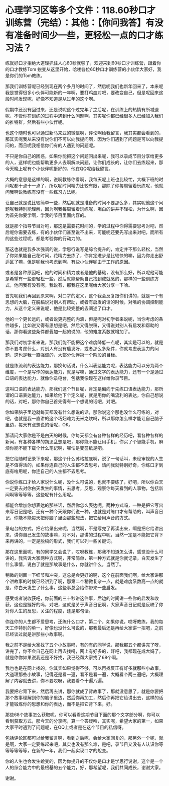 # 心理学习区等多个文件：118.60秒口才训练营（完结）：其他：【你问我答】有没有准备时间少一些，更轻松一点的口才练习法？

练就好口才拒绝大道理抓住人心60秒就够了，欢迎来到60秒口才训练营，跟着你的口才教练Tom 蜕变从这里开始，哈喽各位60秒口才训练营的小伙伴大家好，我是你们的Tom教练。

那我们训练营呢已经到现在两个多月的时间了，然后呢我们也新年回来了，本来呢我是觉得很多小伙伴可能新的一年啊，要打鸡血对吧，要改变自己，但是呢回来这段时间发现呢，好像不知道是从过年的这个啊。

假期中还没有回过来，还是说呢这个过完年了之后呢，在训练上的热情有所减退呢，不管你在训练的过程中遇到什么问题啊，其实呢你都已经很多人已经加入我们的推特群，然后有些小伙伴呢。

也这个随时也可以通过新马来亚的微信啊，评论啊给我留言，我其实都会看到的，那其实呢我从来没有说你们不可以向我提问啊，因为你们遇到了问题是可以向我提问的，而且呢我相信你们有的人遇到的问题呢。

不只是你自己的困惑，如果你能把这个问题问出来呢，我可以录成节目分享给更多的人，这样呢也能帮助更多人去啊解决问题，让你们成长的，让你们去练起来，那今天晚上呢有个小伙伴呢挺好的，他在QQ呢给我留言。

大概的意思是这样的啊，说啊教练你看啊，我每天呢上班也比较忙，大概下班的时间呢都十点十一点了，所以呢时间精力比较有限，那除了你每周留着玩练呢，他就问我啊说教练有没有一些练习方法呢。

让自己就是说比较简单一些，然后呢就是准备的时间不要那么多，其实呢他这个问题呢我特别能理解，因为啊我每周留着玩练呢，坦白的讲并不轻松，为什么啊，因为首先你要学啊，学我的节目里面内容的。

就是那个指导节目对吧，那这是需要花时间的，学的过程中你得需要思考对吧，然后呢你需要去练，有的小伙伴们甚至说不出来，可能呢还要先写出来对吧，而所有的这些过程呢，都是考验你的行动力的。

那这也就是我多次强调的说，学思行说写是综合提升的，肯定并不那么轻松，当然了你如果能自己花时间，花精力去练了，你肯定进步是比较快的嘛，因为你走出舒适区了嘛，但是呢我也考虑到啊，有些小伙伴呢由于工作的原因。

或者是各种原因吧，他的时间和精力或者是他的基础，没有那么好，所以呢他可能是希望有一些更轻松一些，然后就能帮助自己找到成就感的，那样的一些训练方式，他问我有没有呢，我说有，那我在这里呢给大家分享一下哈。

首先呢我们再回到原来啊，对口才的定义，这个我会反复跟你们讲的，就是一个有思想的大脑，在脱稿说对别人有帮助，或者有启发的话的时候，对嘴的协调控制能力，从这个定义来说呢，他是比较完整的去阐述了口才。

他的一个更长远的，或者说更完整的内涵，但是呢对初学者来说呢，当你考虑的条件越多，比如说又得有思想是吧，然后又得脱稿，又得说对别人有启发和帮助的话，那你看这些条件都叠加一起的说的，他的难度系数就增加了。

那我们对初学者来说，那我们能不能把这个难度降低一点呢，其实是可以的，就是你不要考虑什么，对别人有没有启发呀，或者那么多条件，你就考虑表达力的问题，这也是我一直强调的，大部分伙伴第一个阶段的目标。

就是练流利的表达能力，那换句话说，什么叫表达能力呢，表达能力可以分为两个维度，一个是写作的表达能力，就是写嘛，通过文字的表达能力，还有一个是通过口语的表达能力，就像你录电台，包括我像现在这样给你录节目。

这叫口语的表达能力，那我们这个节目呢，肯定是偏向于先练口语表达能力，那所谓的口语表达能力，如果给他下个定义呢，就是用你的嘴流利的表达，你自己想说的话，对吧，那你你自己首先得有一个想说的话吧，对吧。

你如果脑子里边就每天都没有什么想说的话，那你说这个那也没什么可练的，对吧，也就是我一直讲的这个巧妇难为无米之炊吗，所以那你怎么样才能让自己脑子里边，每天有点想说的话呢，OK。

那请问大家你是不是白天的时候，你每天都会有各种各样的经历吧，看各种各样的新闻，有各种各样的胡思乱想是吧，那你能不能让用手机，你买了个智能手机，麻烦你能不能下载个什么笔记啊，哪怕是变签纸是吧。

把它给随时记录下来呢，那这个什么苏格拉底啊，说了一句话叫，未经审视的人生是不值得活的，如果你连自己的人生都不去思考，请问我就特别好奇，你练口才到底有啥用呢，你连自己的人生都不去思考。

你说你练口才给人家说什么呢，没什么可说的，也就不要练了，好吧，所以你白天一定要去对你白天发生的事情，去思考，反思，观察你每天看到的人事物，包括新闻啊等等等等，这些呢有什么用呢。

都能会增加你想表达的那些话，然后你怎么表达呢，两种方式吗，一种是把它写出来写日记是吧，还有一种今天跟你们说一种，也就是对练口才有帮助的，叫声音日记，你能不能每天把你脑子里面那些想法，把它给用声音的方式。

录电台的方式，把它给录出来呢，当然啊，不是写完了再读出来，啊是把它给讲出来，讲你自己发生的故事嘛，对不对，那讲的过程中呢，当然一定是不能把它背下来再讲的，一定是脱稿的形式，我们可以列一些关键词。

那在这里面呢，有的同学又会说了，哎呀教练，那我不知道怎么讲，感觉没什么可讲的，我告诉大家两种方式啊，非常简单，第一种方式就是你就记录，白天发生了什么事情，说白了就是那故事是什么，你就讲什么，当然了。

稍微的刻画一下细节和冲突，这总是会更好的啊，这个在前面我们啊，给大家讲那个讲故事的时候已经讲到了啊，那第二个稍微复杂一点，就是难度系数高一点的就是，你白天发生了什么事，这些事总会给你带来一些启发。

感受或者说收获吧，你前面的三十秒讲这件事，后边的时间讲一些你的启发和收获，这也是挺好的吗，对吧，这就是关于声音日记啊，大家声音日记就是反映了你对你人生的反思，关注的程度，还是那句话。

你连你的人生都不爱思考，还练什么口才，第二个，如果你说，哎呀教练，我的每天工作特别的单一，好像也没什么可说的，那我最后还是再给大家讲一招吧，之前已经谈过就是讲那些小故事啊。

我之前不是给大家找了五个小故事吗，有的有的同学说，那我那五个都讲完了呀，讲完了，你不会自己在网上再去找吗，网上有好多的，好吧，我都现在成大妈了，就是你你如果说我还是不好找，我已经帮大家找了68个啊。

我也也是在网上找的，你其实如果觉得不够，可以再找反正有好多就那些小故事，大道理那些小故事，记得还是看一遍，看不是看一遍，大概看个两三遍吧，大概理解了内容就去讲，你不要哎呀，我要看个十遍八遍。

我要把它背下来，然后再去讲，那你就成了背故事了，那就没意思了，就是你要把那个故事理解到你的脑子里边，然后你再加工，然后你再把它给讲出去，这样的话才能锻炼你的思想和你的表达，而不是把它背下来，好。

那些68个故事怎么获取呢，你可以看看这期节目下面的那个文字部分啊，你可以看到获取方式，那今天的分享呢，算一个答疑哈，其实呢，希望大家的第一，如果大家平时遇到了问题呢，在QQ上或者是在这个节目的私信呀。

包括评论区都可以给我留言啊，看到之后呢，会给大家回复的，那另外一个呢，就是啊，大家一定要练起来吧，其实也没有那么难，是吧，录节目又没有人认识你等等等等等等，在新的一年，我们一起实现口才的蛻变。

你的人生也会发生蛻变的，因为你提升的不仅你是口才是学思行说谢，这个是一个人的综合能力中的最根基的五个能力，好，那希望呢，我们共同成长，谢谢大家。

谢谢。